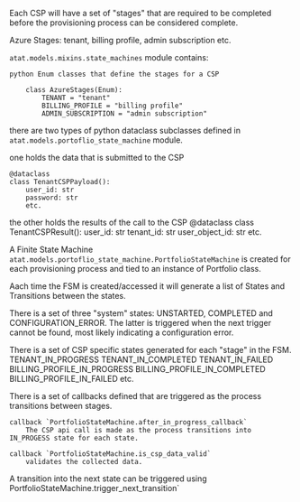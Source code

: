 
Each CSP will have a set of "stages" that are required to be completed before the provisioning process can be considered complete.

Azure Stages:
    tenant,
    billing profile,
    admin subscription
    etc.

`atat.models.mixins.state_machines` module contains:

    python Enum classes that define the stages for a CSP

        class AzureStages(Enum):
            TENANT = "tenant"
            BILLING_PROFILE = "billing profile"
            ADMIN_SUBSCRIPTION = "admin subscription"

there are two types of python dataclass subclasses defined in `atat.models.portoflio_state_machine` module.

one holds the data that is submitted to the CSP

    @dataclass
    class TenantCSPPayload():
        user_id: str
        password: str
        etc.

the other holds the results of the call to the CSP
    @dataclass
    class TenantCSPResult():
        user_id: str
        tenant_id: str
        user_object_id: str
        etc.

A Finite State Machine `atat.models.portoflio_state_machine.PortfolioStateMachine` is created for each provisioning process and tied to an instance of Portfolio class.

Aach time the FSM is created/accessed it will generate a list of States and Transitions between the states.

There is a set of three "system" states: UNSTARTED, COMPLETED and CONFIGURATION_ERROR. The latter is triggered when the next trigger cannot be found, most likely indicating a configuration error.

There is a set of CSP specific states generated for each "stage" in the FSM.
    TENANT_IN_PROGRESS
    TENANT_IN_COMPLETED
    TENANT_IN_FAILED
    BILLING_PROFILE_IN_PROGRESS
    BILLING_PROFILE_IN_COMPLETED
    BILLING_PROFILE_IN_FAILED
    etc.

There is a set of callbacks defined that are triggered as the process transitions between stages.

    callback `PortfolioStateMachine.after_in_progress_callback`
        The CSP api call is made as the process transitions into IN_PROGESS state for each state.

    callback `PortfolioStateMachine.is_csp_data_valid`
        validates the collected data.

A transition into the next state can be triggered using PortfolioStateMachine.trigger_next_transition`
